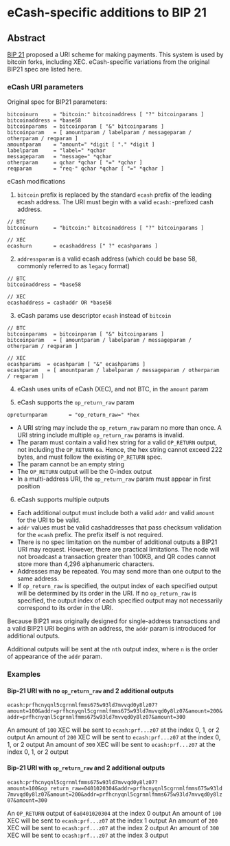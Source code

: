 # eCash-specific additions to BIP 21

## Abstract

[BIP 21](https://github.com/bitcoin/bips/blob/master/bip-0021.mediawiki) proposed a URI scheme for making payments. This system is used by bitcoin forks, including XEC. eCash-specific variations from the original BIP21 spec are listed here.

### eCash URI parameters

Original spec for BIP21 parameters:

```
bitcoinurn     = "bitcoin:" bitcoinaddress [ "?" bitcoinparams ]
bitcoinaddress = *base58
bitcoinparams  = bitcoinparam [ "&" bitcoinparams ]
bitcoinparam   = [ amountparam / labelparam / messageparam / otherparam / reqparam ]
amountparam    = "amount=" *digit [ "." *digit ]
labelparam     = "label=" *qchar
messageparam   = "message=" *qchar
otherparam     = qchar *qchar [ "=" *qchar ]
reqparam       = "req-" qchar *qchar [ "=" *qchar ]
```

eCash modifications

1.  `bitcoin` prefix is replaced by the standard `ecash` prefix of the leading ecash address. The URI must begin with a valid `ecash:`-prefixed cash address.

```
// BTC
bitcoinurn     = "bitcoin:" bitcoinaddress [ "?" bitcoinparams ]

// XEC
ecashurn       = ecashaddress [" ?" ecashparams ]
```

2. `addressparam` is a valid ecash address (which could be base 58, commonly referred to as `legacy` format)

```
// BTC
bitcoinaddress = *base58

// XEC
ecashaddress = cashaddr OR *base58
```

3. eCash params use descriptor `ecash` instead of `bitcoin`

```
// BTC
bitcoinparams  = bitcoinparam [ "&" bitcoinparams ]
bitcoinparam   = [ amountparam / labelparam / messageparam / otherparam / reqparam ]

// XEC
ecashparams  = ecashparam [ "&" ecashparams ]
ecashparam   = [ amountparam / labelparam / messageparam / otherparam / reqparam ]
```

4. eCash uses units of eCash (XEC), and not BTC, in the `amount` param

5. eCash supports the `op_return_raw` param

```
opreturnparam       = "op_return_raw=" *hex
```

-   A URI string may include the `op_return_raw` param no more than once. A URI string include multiple `op_return_raw` params is invalid.
-   The param must contain a valid hex string for a valid `OP_RETURN` output, not including the `OP_RETURN` `6a`. Hence, the hex string cannot exceed 222 bytes, and must follow the existing `OP_RETURN` spec.
-   The param cannot be an empty string
-   The `OP_RETURN` output will be the 0-index output
-   In a multi-address URI, the `op_return_raw` param must appear in first position

6. eCash supports multiple outputs

-   Each additional output must include both a valid `addr` and valid `amount` for the URI to be valid.
-   `addr` values must be valid cashaddresses that pass checksum validation for the `ecash` prefix. The prefix itself is not required.
-   There is no spec limitation on the number of additional outputs a BIP21 URI may request. However, there are practical limitations. The node will not broadcast a transaction greater than 100KB, and QR codes cannot store more than 4,296 alphanumeric characters.
-   Addresses may be repeated. You may send more than one output to the same address.
-   If `op_return_raw` is specified, the output index of each specified output will be determined by its order in the URI. If no `op_return_raw` is specified, the output index of each specified output may not necessarily correspond to its order in the URI.

Because BIP21 was originally designed for single-address transactions and a valid BIP21 URI begins with an address, the `addr` param is introduced for additional outputs.

Additional outputs will be sent at the `nth` output index, where `n` is the order of appearance of the `addr` param.

### Examples

#### Bip-21 URI with no `op_return_raw` and 2 additional outputs

`ecash:prfhcnyqnl5cgrnmlfmms675w93ld7mvvqd0y8lz07?amount=100&addr=prfhcnyqnl5cgrnmlfmms675w93ld7mvvqd0y8lz07&amount=200&addr=prfhcnyqnl5cgrnmlfmms675w93ld7mvvqd0y8lz07&amount=300`

An amount of `100` XEC will be sent to `ecash:prf...z07` at the index 0, 1, or 2 output
An amount of `200` XEC will be sent to `ecash:prf...z07` at the index 0, 1, or 2 output
An amount of `300` XEC will be sent to `ecash:prf...z07` at the index 0, 1, or 2 output

#### Bip-21 URI with `op_return_raw` and 2 additional outputs

`ecash:prfhcnyqnl5cgrnmlfmms675w93ld7mvvqd0y8lz07?amount=100&op_return_raw=0401020304&addr=prfhcnyqnl5cgrnmlfmms675w93ld7mvvqd0y8lz07&amount=200&addr=prfhcnyqnl5cgrnmlfmms675w93ld7mvvqd0y8lz07&amount=300`

An `OP_RETURN` output of `6a0401020304` at the index 0 output
An amount of `100` XEC will be sent to `ecash:prf...z07` at the index 1 output
An amount of `200` XEC will be sent to `ecash:prf...z07` at the index 2 output
An amount of `300` XEC will be sent to `ecash:prf...z07` at the index 3 output
